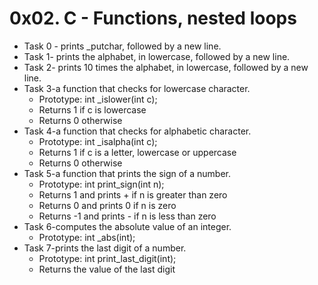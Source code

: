 # 0x02. C - Functions, nested loops

- Task 0 - prints _putchar, followed by a new line.
- Task 1- prints the alphabet, in lowercase, followed by a new line.
- Task 2- prints 10 times the alphabet, in lowercase, followed by a new line.
- Task 3-a function that checks for lowercase character.
	* Prototype: int _islower(int c);
	* Returns 1 if c is lowercase
	* Returns 0 otherwise
- Task 4-a function that checks for alphabetic character.
	* Prototype: int _isalpha(int c);
	* Returns 1 if c is a letter, lowercase or uppercase
	* Returns 0 otherwise
- Task 5-a function that prints the sign of a number.
	* Prototype: int print_sign(int n);
	* Returns 1 and prints + if n is greater than zero
	* Returns 0 and prints 0 if n is zero
	* Returns -1 and prints - if n is less than zero
- Task 6-computes the absolute value of an integer.
	* Prototype: int _abs(int);
- Task 7-prints the last digit of a number.
	* Prototype: int print_last_digit(int);
	* Returns the value of the last digit
